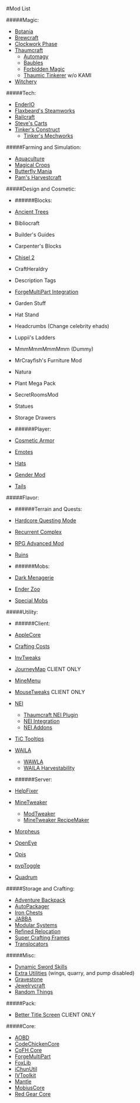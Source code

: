 #Mod List

#####Magic:
* [Botania](http://vazkii.us/mod/Botania/)
* [Brewcraft](http://www.curse.com/mc-mods/minecraft/brewcraft)
* [Clockwork Phase](http://www.minecraftforum.net/forums/mapping-and-modding/minecraft-mods/2288839-clockwork-phase-1-7-10_1-0-time-magic-all-wrapped)
* [Thaumcraft](http://www.minecraftforum.net/forums/mapping-and-modding/minecraft-mods/1292130-thaumcraft-4-2-1-4-updated-2014-10-10)
  * [Automagy](http://www.minecraftforum.net/forums/mapping-and-modding/minecraft-mods/wip-mods/2125369-tc4-addon-automagy-automation-and-logistics-v0-16)
  * [Baubles](http://www.minecraftforum.net/forums/mapping-and-modding/minecraft-mods/1294623-baubles-1-0-1-10-updated-5-12-2014)
  * [Forbidden Magic](http://minecraft.curseforge.com/mc-mods/224237-forbidden-magic)
  * [Thaumic Tinkerer](http://minecraft.curseforge.com/mc-mods/75598-thaumic-tinkerer) w/o KAMI
* [Witchery](http://www.minecraftforum.net/forums/mapping-and-modding/minecraft-mods/wip-mods/1445248-witchery-0-20-6)

#####Tech:
* [EnderIO](http://enderio.com/)
* [Flaxbeard's Steamworks](http://minecraft.curseforge.com/mc-mods/224867-flaxbeards-steam-power)
* [Railcraft](http://www.curse.com/mc-mods/minecraft/railcraft)
* [Steve's Carts](http://stevescarts.wikia.com/wiki/Steve's_Carts_Wiki)
* [Tinker's Construct](http://www.minecraftforum.net/forums/mapping-and-modding/minecraft-mods/2218638-tinkers-construct)
  * [Tinker's Mechworks](http://www.minecraftforum.net/forums/mapping-and-modding/minecraft-mods/2261817-tinkers-mechworks)

#####Farming and Simulation:
* [Aquaculture](http://minecraft.curseforge.com/mc-mods/60028-aquaculture)
* [Magical Crops](http://www.minecraftforum.net/forums/mapping-and-modding/minecraft-mods/1287451-magical-crops-farm-your-resources-3-2-0-now-with)
* [Butterfly Mania](http://www.minecraftforum.net/forums/mapping-and-modding/minecraft-mods/1284684-v1-2-1-butterfly-mania-150-unique-butterflies)
* [Pam's Harvestcraft](http://www.minecraftforum.net/forums/mapping-and-modding/minecraft-mods/1294413-pams-mods-dec-12th-harvestcraft-1-7-10d)

#####Design and Cosmetic:

* ######Blocks:
 * [Ancient Trees](https://github.com/MinecraftModArchive/Dendrology)
 * Bibliocraft
 * Builder's Guides
 * Carpenter's Blocks
 * [Chisel 2](http://www.curse.com/mc-mods/minecraft/225236-chisel-2)
 * CraftHeraldry
 * Description Tags
 * [ForgeMultiPart Integration](http://www.minecraftforum.net/forums/mapping-and-modding/minecraft-mods/1295119-1-6-1-7-forge-forgemultipart-integration-v1-2-2-1)
 * Garden Stuff
 * Hat Stand
 * Headcrumbs (Change celebrity ehads)
 * Luppii's Ladders
 * MmmMmmMmmMmm (Dummy)
 * MrCrayfish's Furniture Mod
 * Natura
 * Plant Mega Pack
 * SecretRoomsMod
 * Statues
 * Storage Drawers

* ######Player:
 * [Cosmetic Armor](http://www.curse.com/mc-mods/minecraft/225812-cosmetic-armor)
 * [Emotes](http://www.minecraftforum.net/forums/mapping-and-modding/minecraft-mods/2214387-emotes-dance-wave-facepalm-gangnam-style)
 * [Hats](http://ichun.us/mods/hats/)
 * [Gender Mod](http://www.minecraftforum.net/forums/mapping-and-modding/minecraft-mods/1273164-1-7-10-ipixelis-gender-mod-forge)
 * [Tails](http://www.curse.com/mc-mods/minecraft/223584-tails)

#####Flavor:

* ######Terrain and Quests:
 * [Hardcore Questing Mode](http://www.curse.com/mc-mods/minecraft/hardcore-questing-mode)
 * [Recurrent Complex](http://www.curse.com/mc-mods/minecraft/223150-recurrent-complex)
 * [RPG Advanced Mod](http://www.curse.com/mc-mods/minecraft/220611-rpg-advanced-mod)
 * [Ruins](http://atomicstryker.net/ruins.php)


* ######Mobs:
 * [Dark Menagerie](http://www.curse.com/mc-mods/minecraft/224039-dark-menagerie)
 * [Ender Zoo](http://enderio.com/)
 * [Special Mobs](http://www.curse.com/mc-mods/minecraft/special-mobs)

#####Utility:

* ######Client: 
 * [AppleCore](http://www.minecraftforum.net/forums/mapping-and-modding/minecraft-mods/2222837-applecore-an-api-for-modifying-the-food-and-hunger)
 * [Crafting Costs](http://www.curse.com/mc-mods/minecraft/224427-craftingcosts)
 * [InvTweaks](http://www.minecraftforum.net/forums/mapping-and-modding/minecraft-mods/1288184-inventory-tweaks-1-58-july-25)
 * [JourneyMap](http://www.minecraftforum.net/forums/mapping-and-modding/minecraft-mods/1278348-journeymap-5-0-1-realtime-mapping-in-game-or-in-a) CLIENT ONLY
 * [MineMenu](http://www.minecraftforum.net/forums/mapping-and-modding/minecraft-mods/2141720-minemenu-v1-2-0-radial-menu-nuff-said)
 * [MouseTweaks](http://minecraft.curseforge.com/mc-mods/60089-mouse-tweaks) CLIENT ONLY
 * [NEI](http://www.minecraftforum.net/forums/mapping-and-modding/minecraft-mods/1279956-chickenbones-mods)
   * [Thaumcraft NEI Plugin](http://www.minecraftforum.net/forums/mapping-and-modding/minecraft-mods/2237271-1-6-4-1-7-10-thaumcraft-nei-plugin-nei)
    * [NEI Integration](http://www.curse.com/mc-mods/minecraft/225251-nei-integration)
    * [NEI Addons](http://www.minecraftforum.net/forums/mapping-and-modding/minecraft-mods/1289113-nei-addons-v1-12-3-now-supports-botany-flower)
 * [TiC Tooltips](http://www.minecraftforum.net/forums/mapping-and-modding/minecraft-mods/1294501-tic-tooltips-in-game-tinkers-construct-tool)
 * [WAILA](http://www.curse.com/mc-mods/minecraft/waila)
   * [WAWLA](http://www.curse.com/mc-mods/minecraft/224712-wawla-what-are-we-looking-at)
    * [WAILA Harvestability](http://www.curse.com/mc-mods/minecraft/waila-harvestability)

* ######Server:
 * [HelpFixer](http://www.curse.com/mc-mods/minecraft/223797-helpfixer)
 * [MineTweaker](http://www.minecraftforum.net/forums/mapping-and-modding/minecraft-mods/1290366-1-6-4-1-7-x-minetweaker-3-customize-your)
   * [ModTweaker](http://www.minecraftforum.net/forums/mapping-and-modding/minecraft-mods/wip-mods/2093121-1-7-x-modtweaker-0-6-minetweaker-addon)
   * [MineTweaker RecipeMaker](http://minecraft.curseforge.com/mc-mods/226294-minetweaker-recipemaker)
 * [Morpheus](http://www.curse.com/mc-mods/minecraft/morpheus)
 * [OpenEye](http://openeye.openmods.info/download)
 * [Opis](http://www.curse.com/mc-mods/minecraft/opis)
 * [pvpToggle](http://www.curse.com/mc-mods/minecraft/223394-pvptoggle)
 * [Quadrum](http://www.curse.com/mc-mods/minecraft/223773-quadrum)

#####Storage and Crafting:
* [Adventure Backpack](http://www.minecraftforum.net/forums/mapping-and-modding/minecraft-mods/wip-mods/2252109-wip-adventure-backpack-mod-0-7-0-beta)
* [AutoPackager](http://www.curse.com/mc-mods/minecraft/221457-autopackager)
* [Iron Chests](https://github.com/progwml6/ironchest)
* [JABBA](http://www.curse.com/mc-mods/minecraft/jabba)
* [Modular Systems](https://github.com/TeamCoS/Modular-Systems/wiki)
* [Refined Relocation](http://www.minecraftforum.net/forums/mapping-and-modding/minecraft-mods/1293062-refined-relocation-1-0-6-solves-your)
* [Super Crafting Frames](http://www.curse.com/mc-mods/minecraft/super-crafting-frame)
* [Translocators](http://www.minecraftforum.net/forums/mapping-and-modding/minecraft-mods/1279956-chickenbones-mods)

#####Misc:
* [Dynamic Sword Skills](http://minecraft.curseforge.com/mc-mods/226360-dynamic-sword-skills)
* [Extra Utilities](http://www.minecraftforum.net/forums/mapping-and-modding/minecraft-mods/wip-mods/1443963-extra-utilities-v1-1-0k) (wings, quarry, and pump disabled)
* [Gravestone](http://www.minecraftforum.net/forums/mapping-and-modding/minecraft-mods/1288082-gravestone-mod-v2-11-1)
* [Jewelrycraft](http://www.minecraftforum.net/forums/mapping-and-modding/minecraft-mods/1293063-1-7-10-sp-mp-lan-jewelrycraft-custom-molten-metal)
* [Random Things](http://www.minecraftforum.net/forums/mapping-and-modding/minecraft-mods/1289551-1-6-x-1-7-2-1-7-10-random-things-2-1-5)

#####Pack:
* [Better Title Screen](http://www.curse.com/mc-mods/minecraft/224223-better-title-screen) CLIENT ONLY

#####Core:
*	[AOBD](http://www.minecraftforum.net/forums/mapping-and-modding/minecraft-mods/1293528-aobd-2-process-all-the-ores)
* [CodeChickenCore](http://chickenbones.net/Pages/links.html)
* [CoFH Core](http://minecraft.curseforge.com/mc-mods/69162-cofhcore)
* [ForgeMultiPart](https://github.com/Chicken-Bones/ForgeMultipart)
* [FoxLib](http://minecraft.curseforge.com/mc-mods/223291-foxlib)
* [iChunUtil](http://ichun.us/mods/ichunutil/)
* [IVToolkit](http://www.curse.com/mc-mods/minecraft/224535-ivtoolkit)
* [Mantle](http://www.minecraftforum.net/forums/mapping-and-modding/minecraft-mods/2218638-tinkers-construct)
* [MobiusCore](http://www.curse.com/mc-mods/minecraft/mobiuscore)
* [Red Gear Core](http://minecraft.curseforge.com/mc-mods/59694-chemcraft-core)
